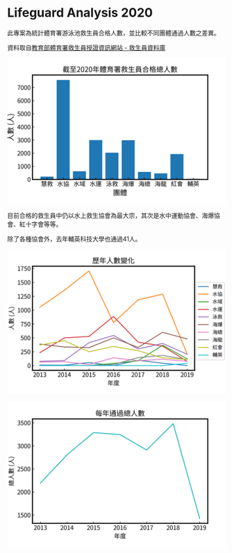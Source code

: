 # Lifeguard Analysis 2020

此專案為統計體育署游泳池救生員合格人數，並比較不同團體通過人數之差異。

資料取自[教育部體育署救生員授證資訊網站 - 救生員資料庫](http://www.lifeguard.utaipei.edu.tw/D01.php)

![2020年體育署游泳池救生員合格總人數](/2020年體育署游泳池救生員合格總人數.png)

目前合格的救生員中仍以水上救生協會為最大宗，其次是水中運動協會、海爆協會、紅十字會等等。

除了各種協會外，去年輔英科技大學也通過41人。

![歷年人數變化](/歷年人數變化.png)



![每年通過總人數](/每年通過總人數.png)


